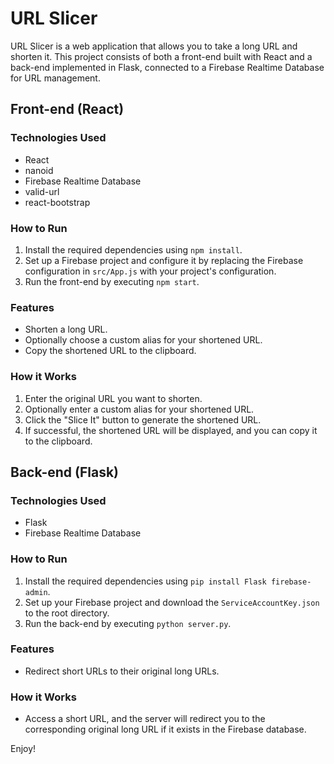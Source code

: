 # URL Slicer

URL Slicer is a web application that allows you to take a long URL and shorten it. This project consists of both a front-end built with React and a back-end implemented in Flask, connected to a Firebase Realtime Database for URL management.

## Front-end (React)

### Technologies Used
- React
- nanoid
- Firebase Realtime Database
- valid-url
- react-bootstrap

### How to Run

1. Install the required dependencies using `npm install`.
2. Set up a Firebase project and configure it by replacing the Firebase configuration in `src/App.js` with your project's configuration.
3. Run the front-end by executing `npm start`.

### Features

- Shorten a long URL.
- Optionally choose a custom alias for your shortened URL.
- Copy the shortened URL to the clipboard.

### How it Works

1. Enter the original URL you want to shorten.
2. Optionally enter a custom alias for your shortened URL.
3. Click the "Slice It" button to generate the shortened URL.
4. If successful, the shortened URL will be displayed, and you can copy it to the clipboard.

## Back-end (Flask)

### Technologies Used
- Flask
- Firebase Realtime Database

### How to Run

1. Install the required dependencies using `pip install Flask firebase-admin`.
2. Set up your Firebase project and download the `ServiceAccountKey.json` to the root directory.
3. Run the back-end by executing `python server.py`.

### Features

- Redirect short URLs to their original long URLs.

### How it Works

- Access a short URL, and the server will redirect you to the corresponding original long URL if it exists in the Firebase database.

Enjoy!

